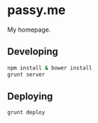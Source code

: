 # passy.me

My homepage.

## Developing

```bash
npm install & bower install
grunt server
```

## Deploying

```bash
grunt deploy
```
